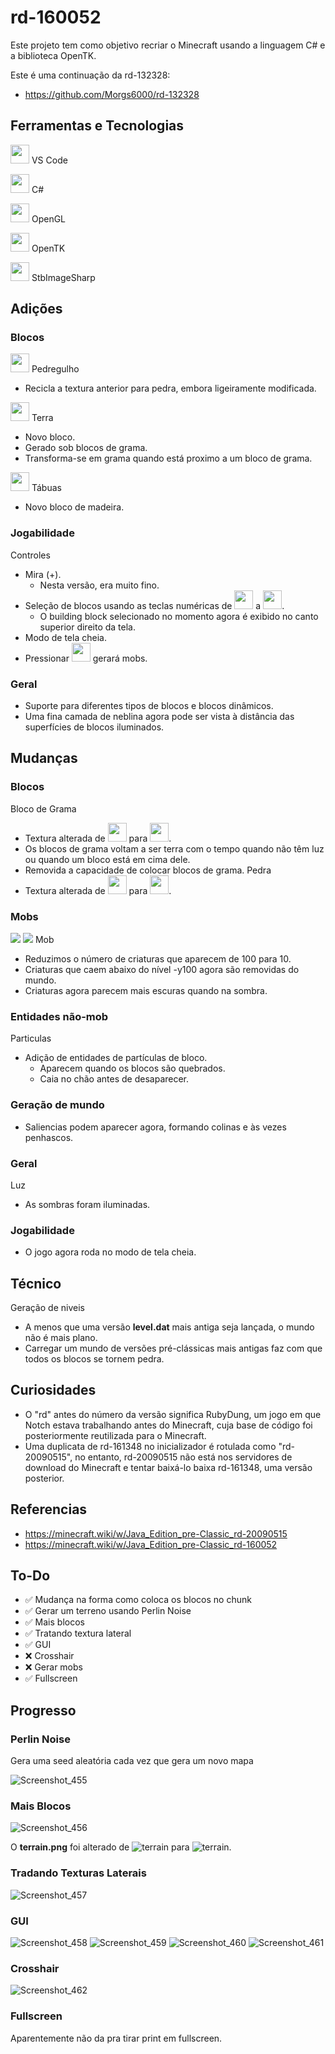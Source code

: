 # rd-160052
 
Este projeto tem como objetivo recriar o Minecraft usando a linguagem C# e a biblioteca OpenTK.

Este é uma continuação da rd-132328:
- https://github.com/Morgs6000/rd-132328

## Ferramentas e Tecnologias
<code><img height="30" src="https://cdn.jsdelivr.net/gh/devicons/devicon@latest/icons/vscode/vscode-original.svg" /></code> VS Code

<code><img height="30" src="https://cdn.jsdelivr.net/gh/devicons/devicon@latest/icons/csharp/csharp-original.svg" /></code> C#

<code><img height="30" src="https://cdn.jsdelivr.net/gh/devicons/devicon@latest/icons/opengl/opengl-original.svg" /></code> OpenGL

<code><img height="30" src="https://avatars.githubusercontent.com/u/5914736?s=280&v=4" /></code> OpenTK

<code><img height="30" src="https://cdn.jsdelivr.net/gh/devicons/devicon@latest/icons/nuget/nuget-original.svg" /></code> StbImageSharp

## Adições
### Blocos
<code><img height="30" src="https://github.com/user-attachments/assets/cd3ccb9e-22a2-466d-bb84-9b8000bd0a71" /></code> Pedregulho
- Recicla a textura anterior para pedra, embora ligeiramente modificada.

<code><img height="30" src="https://github.com/user-attachments/assets/b99d92cc-8492-431a-ad5b-3e20ecbf5db5" /></code> Terra
- Novo bloco.
- Gerado sob blocos de grama.
- Transforma-se em grama quando está proximo a um bloco de grama.

<code><img height="30" src="https://github.com/user-attachments/assets/25a79cef-2b0a-481f-9f91-5107237b884a" /></code> Tábuas
- Novo bloco de madeira.

### Jogabilidade
Controles
- Mira (+).
  - Nesta versão, era muito fino.
- Seleção de blocos usando as teclas numéricas de <code><img height="30" src="https://github.com/user-attachments/assets/63b71c6b-1730-4432-8b91-52bacfb4051f" /></code> a <code><img height="30" src="https://github.com/user-attachments/assets/996cfdda-59bc-4ae1-a6f7-4c49df74ea0a" /></code>.
  - O building block selecionado no momento agora é exibido no canto superior direito da tela.
- Modo de tela cheia.
- Pressionar <code><img height="30" src="https://github.com/user-attachments/assets/73570047-5811-4197-ab5a-7415e2b8e738" /></code> gerará mobs.

### Geral
- Suporte para diferentes tipos de blocos e blocos dinâmicos.
- Uma fina camada de neblina agora pode ser vista à distância das superfícies de blocos iluminados.

## Mudanças
### Blocos
Bloco de Grama
- Textura alterada de <code><img height="30" src="https://github.com/user-attachments/assets/d83ce445-af95-40d0-8ab4-e7f13310b52d" /></code> para <code><img height="30" src="https://github.com/user-attachments/assets/a6e2ce56-1012-40e4-9460-2153c9f3fe48" /></code>.
- Os blocos de grama voltam a ser terra com o tempo quando não têm luz ou quando um bloco está em cima dele.
- Removida a capacidade de colocar blocos de grama.
Pedra
- Textura alterada de <code><img height="30" src="https://github.com/user-attachments/assets/0c452370-7abe-446d-83e3-6fbdfde17aff" /></code> para <code><img height="30" src="https://github.com/user-attachments/assets/103dfe9c-f91d-41ca-a2cf-5cb42ce43ba4" /></code>.

### Mobs
<code><img src="https://minecraft.wiki/images/thumb/Steve_JE1.png/40px-Steve_JE1.png?0814f" /></code> <code><img src="https://minecraft.wiki/images/thumb/Old_human_mob_walking_animation.gif/40px-Old_human_mob_walking_animation.gif?a4465" /></code> Mob
- Reduzimos o número de criaturas que aparecem de 100 para 10.
- Criaturas que caem abaixo do nível -y100 agora são removidas do mundo.
- Criaturas agora parecem mais escuras quando na sombra.

### Entidades não-mob
Particulas
- Adição de entidades de partículas de bloco.
  - Aparecem quando os blocos são quebrados.
  - Caia no chão antes de desaparecer.

### Geração de mundo
- Saliencias podem aparecer agora, formando colinas e às vezes penhascos.

### Geral
Luz
- As sombras foram iluminadas.

### Jogabilidade
- O jogo agora roda no modo de tela cheia.

## Técnico
Geração de niveis
- A menos que uma versão **level.dat** mais antiga seja lançada, o mundo não é mais plano.
- Carregar um mundo de versões pré-clássicas mais antigas faz com que todos os blocos se tornem pedra.

## Curiosidades
- O "rd" antes do número da versão significa RubyDung, um jogo em que Notch estava trabalhando antes do Minecraft, cuja base de código foi posteriormente reutilizada para o Minecraft.
- Uma duplicata de rd-161348 no inicializador é rotulada como "rd-20090515", no entanto, rd-20090515 não está nos servidores de download do Minecraft e tentar baixá-lo baixa rd-161348, uma versão posterior.

## Referencias
- https://minecraft.wiki/w/Java_Edition_pre-Classic_rd-20090515
- https://minecraft.wiki/w/Java_Edition_pre-Classic_rd-160052

## To-Do
- ✅ Mudança na forma como coloca os blocos no chunk
- ✅ Gerar um terreno usando Perlin Noise
- ✅ Mais blocos
- ✅ Tratando textura lateral
- ✅ GUI
- ❌ Crosshair
- ❌ Gerar mobs
- ✅ Fullscreen

## Progresso
### Perlin Noise
Gera uma seed aleatória cada vez que gera um novo mapa

![Screenshot_455](https://github.com/user-attachments/assets/227c911c-38c0-48ac-b43c-21937291c289)

### Mais Blocos
![Screenshot_456](https://github.com/user-attachments/assets/33a3e47d-3787-4517-9798-cc33a0b068b5)

 O **terrain.png** foi alterado de ![terrain](https://github.com/user-attachments/assets/00896d62-c014-4578-a88a-e68dce88e7c7) para ![terrain](https://github.com/user-attachments/assets/cdeeb9ec-4082-41ed-b0ba-3c3bbbbc1f6c).

### Tradando Texturas Laterais
![Screenshot_457](https://github.com/user-attachments/assets/7b0a2629-512d-4959-b8fb-59a70b72b041)

### GUI
![Screenshot_458](https://github.com/user-attachments/assets/fa3c2704-9287-4f6b-96d9-97ad6fb0b5e7)
![Screenshot_459](https://github.com/user-attachments/assets/34558a47-dc16-47a9-af50-3f7d244be98f)
![Screenshot_460](https://github.com/user-attachments/assets/97d3784b-1aeb-4632-9631-c88e2fcf94a9)
![Screenshot_461](https://github.com/user-attachments/assets/85be4bb8-3b54-4a4e-bad1-13065a80f4ac)

### Crosshair
![Screenshot_462](https://github.com/user-attachments/assets/728007d1-d3e6-465d-8b8b-856e0e9c5ddc)

### Fullscreen
Aparentemente não da pra tirar print em fullscreen.
